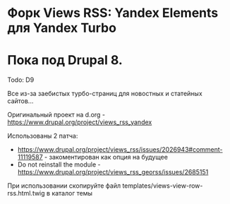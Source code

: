 # Форк Views RSS: Yandex Elements для Yandex Turbo 
# Пока под Drupal 8.

Todo: D9

Все из-за заебистых турбо-страниц для новостных и статейных сайтов...

Оригинальный проект на d.org - https://www.drupal.org/project/views_rss_yandex

Использованы 2 патча:
* https://www.drupal.org/project/views_rss/issues/2026943#comment-11119587 - закоментирован как опция на будущее
* Do not reinstall the module - https://www.drupal.org/project/views_rss_georss/issues/2685151


При использовании скопируйте файл templates/views-view-row-rss.html.twig в каталог темы
